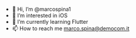 - 👋 Hi, I’m @marcospina1
- 👀 I’m interested in iOS
- 🌱 I’m currently learning Flutter
- 📫 How to reach me marco.spina@democom.it

